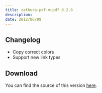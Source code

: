 ```yaml
---
title: zathura-pdf-mupdf 0.2.0
description:  
date: 2012/06/09
---
```


## Changelog

* Copy correct colors
* Support new link types

## Download
You can find the source of this version
[here](/projects/zathura/plugins/zathura-pdf-mupdf/).
